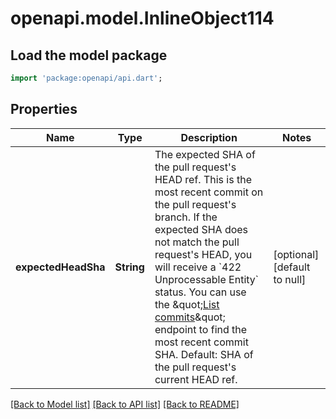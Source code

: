 # openapi.model.InlineObject114

## Load the model package
```dart
import 'package:openapi/api.dart';
```

## Properties
Name | Type | Description | Notes
------------ | ------------- | ------------- | -------------
**expectedHeadSha** | **String** | The expected SHA of the pull request&#39;s HEAD ref. This is the most recent commit on the pull request&#39;s branch. If the expected SHA does not match the pull request&#39;s HEAD, you will receive a &#x60;422 Unprocessable Entity&#x60; status. You can use the \&quot;[List commits](https://developer.github.com/v3/repos/commits/#list-commits)\&quot; endpoint to find the most recent commit SHA. Default: SHA of the pull request&#39;s current HEAD ref. | [optional] [default to null]

[[Back to Model list]](../README.md#documentation-for-models) [[Back to API list]](../README.md#documentation-for-api-endpoints) [[Back to README]](../README.md)



